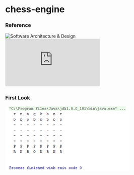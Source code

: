 # chess-engine

### Reference
![Software Architecture & Design](https://www.youtube.com/watch?v=h8fSdSUKttk&list=PLOJzCFLZdG4zk5d-1_ah2B4kqZSeIlWtt)
![Jenkov Tutorials - hashCode() and equals()](http://tutorials.jenkov.com/java-collections/hashcode-equals.html)

### First Look
![First Look](/images/first-look.png)
